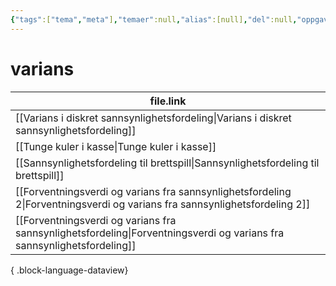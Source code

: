```yaml
---
{"tags":["tema","meta"],"temaer":null,"alias":[null],"del":null,"oppgave":null,"fag":null,"eksamen":null,"dg-publish":true,"title":"varians","date":"2023-06-01","modified":"2023-06-01","permalink":"/temaer/varians/","dgPassFrontmatter":true}
---
```



# varians
| file.link                                                                                                                     |
| ----------------------------------------------------------------------------------------------------------------------------- |
| [[Varians i diskret sannsynlighetsfordeling\|Varians i diskret sannsynlighetsfordeling]]                                   |
| [[Tunge kuler i kasse\|Tunge kuler i kasse]]                                                                               |
| [[Sannsynlighetsfordeling til brettspill\|Sannsynlighetsfordeling til brettspill]]                                         |
| [[Forventningsverdi og varians fra sannsynlighetsfordeling 2\|Forventningsverdi og varians fra sannsynlighetsfordeling 2]] |
| [[Forventningsverdi og varians fra sannsynlighetsfordeling\|Forventningsverdi og varians fra sannsynlighetsfordeling]]     |

{ .block-language-dataview}
